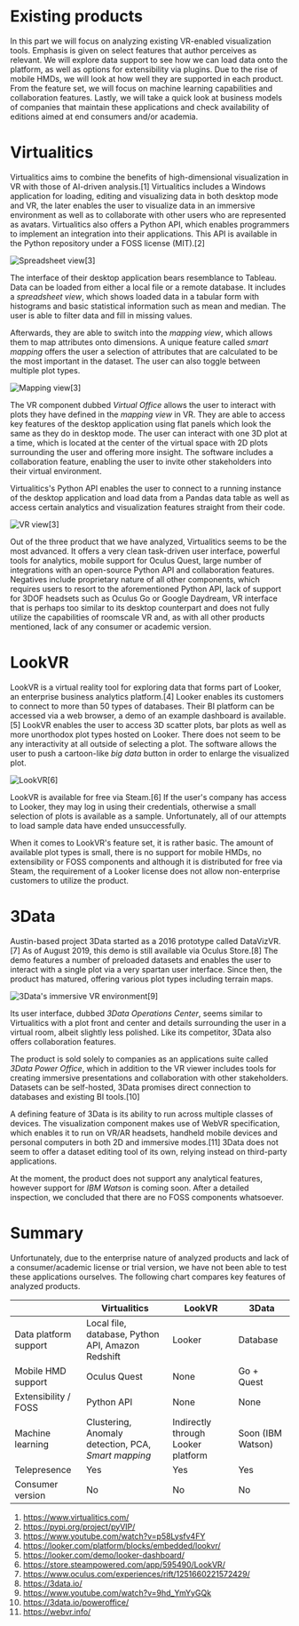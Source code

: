 # Existing products

In this part we will focus on analyzing existing VR-enabled visualization tools. Emphasis is given on select features that author perceives as relevant. We will explore data support to see how we can load data onto the platform, as well as options for extensibility via plugins. Due to the rise of mobile HMDs, we will look at how well they are supported in each product. From the feature set, we will focus on machine learning capabilities and collaboration features. Lastly, we will take a quick look at business models of companies that maintain these applications and check availability of editions aimed at end consumers and/or academia.

# Virtualitics

Virtualitics aims to combine the benefits of high-dimensional visualization in VR with those of AI-driven analysis.[1] Virtualitics includes a Windows application for loading, editing and visualizing data in both desktop mode and VR, the later enables the user to visualize data in an immersive environment as well as to collaborate with other users who are represented as avatars. Virtualitics also offers a Python API, which enables programmers to implement an integration into their applications. This API is available in the Python repository under a FOSS license (MIT).[2]

![Spreadsheet view](images/virtualitics_spreadsheet.png)[3]

The interface of their desktop application bears resemblance to Tableau. Data can be loaded from either a local file or a remote database. It includes a *spreadsheet view*, which shows loaded data in a tabular form with histograms and basic statistical information such as mean and median. The user is able to filter data and fill in missing values.

Afterwards, they are able to switch into the *mapping view*, which allows them to map attributes onto dimensions. A unique feature called *smart mapping* offers the user a selection of attributes that are calculated to be the most important in the dataset. The user can also toggle between multiple plot types.

![Mapping view](images/virtualitics_mapping.png)[3]

The VR component dubbed *Virtual Office* allows the user to interact with plots they have defined in the *mapping view* in VR. They are able to access key features of the desktop application using flat panels which look the same as they do in desktop mode. The user can interact with one 3D plot at a time, which is located at the center of the virtual space with 2D plots surrounding the user and offering more insight. The software includes a collaboration feature, enabling the user to invite other stakeholders into their virtual environment.

Virtualitics's Python API enables the user to connect to a running instance of the desktop application and load data from a Pandas data table as well as access certain analytics and visualization features straight from their code.

![VR view](images/virtualitics_vr.png)[3]

Out of the three product that we have analyzed, Virtualitics seems to be the most advanced. It offers a very clean task-driven user interface, powerful tools for analytics, mobile support for Oculus Quest, large number of integrations with an open-source Python API and collaboration features. Negatives include proprietary nature of all other components, which requires users to resort to the aforementioned Python API, lack of support for 3DOF headsets such as Oculus Go or Google Daydream, VR interface that is perhaps too similar to its desktop counterpart and does not fully utilize the capabilities of roomscale VR and, as with all other products mentioned, lack of any consumer or academic version.

# LookVR

LookVR is a virtual reality tool for exploring data that forms part of Looker, an enterprise business analytics platform.[4] Looker enables its customers to connect to more than 50 types of databases. Their BI platform can be accessed via a web browser, a demo of an example dashboard is available.[5] LookVR enables the user to access 3D scatter plots, bar plots as well as more unorthodox plot types hosted on Looker. There does not seem to be any interactivity at all outside of selecting a plot. The software allows the user to push a cartoon-like *big data* button in order to enlarge the visualized plot.

![LookVR](images/lookvr.png)[6]

LookVR is available for free via Steam.[6] If the user's company has access to Looker, they may log in using their credentials, otherwise a small selection of plots is available as a sample. Unfortunately, all of our attempts to load sample data have ended unsuccessfully.

When it comes to LookVR's feature set, it is rather basic. The amount of available plot types is small, there is no support for mobile HMDs, no extensibility or FOSS components and although it is distributed for free via Steam, the requirement of a Looker license does not allow non-enterprise customers to utilize the product.

# 3Data

Austin-based project 3Data started as a 2016 prototype called DataVizVR.[7] As of August 2019, this demo is still available via Oculus Store.[8] The demo features a number of preloaded datasets and enables the user to interact with a single plot via a very spartan user interface. Since then, the product has matured, offering various plot types including terrain maps.

![3Data's immersive VR environment](images/3data.png)[9]

Its user interface, dubbed *3Data Operations Center*, seems similar to Virtualitics with a plot front and center and details surrounding the user in a virtual room, albeit slightly less polished. Like its competitor, 3Data also offers collaboration features.

The product is sold solely to companies as an applications suite called *3Data Power Office*, which in addition to the VR viewer includes tools for creating immersive presentations and collaboration with other stakeholders. Datasets can be self-hosted, 3Data promises direct connection to databases and existing BI tools.[10]

A defining feature of 3Data is its ability to run across multiple classes of devices. The visualization component makes use of WebVR specification, which enables it to run on VR/AR headsets, handheld mobile devices and personal computers in both 2D and immersive modes.[11] 3Data does not seem to offer a dataset editing tool of its own, relying instead on third-party applications.

At the moment, the product does not support any analytical features, however support for *IBM Watson* is coming soon. After a detailed inspection, we concluded that there are no FOSS components whatsoever.

# Summary

Unfortunately, due to the enterprise nature of analyzed products and lack of a consumer/academic license or trial version, we have not been able to test these applications ourselves. The following chart compares key features of analyzed products.

| | Virtualitics | LookVR | 3Data |
|---|---|---|---|
| Data platform support | Local file, database, Python API, Amazon Redshift | Looker | Database |
| Mobile HMD support | Oculus Quest | None | Go + Quest |
| Extensibility / FOSS | Python API | None | None |
| Machine learning | Clustering, Anomaly detection, PCA, *Smart mapping* | Indirectly through Looker platform | Soon (IBM Watson) |
| Telepresence | Yes | Yes | Yes |
| Consumer version | No | No | No |

1. https://www.virtualitics.com/
2. https://pypi.org/project/pyVIP/
3. https://www.youtube.com/watch?v=p58Lysfv4FY
4. https://looker.com/platform/blocks/embedded/lookvr/
5. https://looker.com/demo/looker-dashboard/
6. https://store.steampowered.com/app/595490/LookVR/
7. https://www.oculus.com/experiences/rift/1251660221572429/
8. https://3data.io/
9. https://www.youtube.com/watch?v=9hd_YmYyGQk
10. https://3data.io/poweroffice/
11. https://webvr.info/